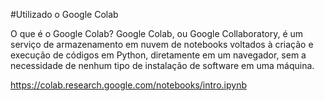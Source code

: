 #Utilizado o Google Colab

O que é o Google Colab?
Google Colab, ou Google Collaboratory, é um serviço de armazenamento em nuvem de notebooks voltados à criação e execução de códigos em Python, diretamente em um navegador, sem a necessidade de nenhum tipo de instalação de software em uma máquina.

https://colab.research.google.com/notebooks/intro.ipynb